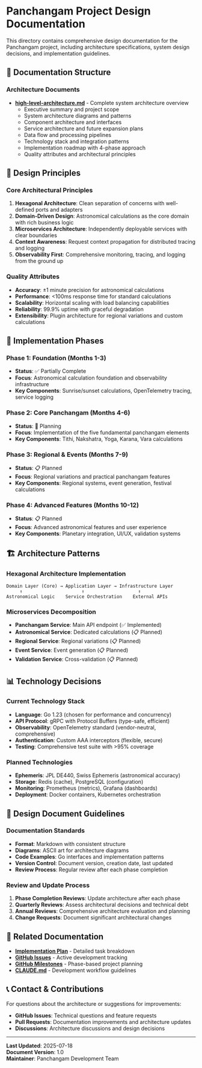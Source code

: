 # Panchangam Project Design Documentation

This directory contains comprehensive design documentation for the Panchangam project, including architecture specifications, system design decisions, and implementation guidelines.

## 📁 Documentation Structure

### **Architecture Documents**
- **[high-level-architecture.md](./high-level-architecture.md)** - Complete system architecture overview
  - Executive summary and project scope
  - System architecture diagrams and patterns
  - Component architecture and interfaces
  - Service architecture and future expansion plans
  - Data flow and processing pipelines
  - Technology stack and integration patterns
  - Implementation roadmap with 4-phase approach
  - Quality attributes and architectural principles

## 🎯 Design Principles

### **Core Architectural Principles**
1. **Hexagonal Architecture**: Clean separation of concerns with well-defined ports and adapters
2. **Domain-Driven Design**: Astronomical calculations as the core domain with rich business logic
3. **Microservices Architecture**: Independently deployable services with clear boundaries
4. **Context Awareness**: Request context propagation for distributed tracing and logging
5. **Observability First**: Comprehensive monitoring, tracing, and logging from the ground up

### **Quality Attributes**
- **Accuracy**: ±1 minute precision for astronomical calculations
- **Performance**: <100ms response time for standard calculations
- **Scalability**: Horizontal scaling with load balancing capabilities
- **Reliability**: 99.9% uptime with graceful degradation
- **Extensibility**: Plugin architecture for regional variations and custom calculations

## 🚀 Implementation Phases

### **Phase 1: Foundation** (Months 1-3)
- **Status**: ✅ Partially Complete
- **Focus**: Astronomical calculation foundation and observability infrastructure
- **Key Components**: Sunrise/sunset calculations, OpenTelemetry tracing, service logging

### **Phase 2: Core Panchangam** (Months 4-6)
- **Status**: 🔄 Planning
- **Focus**: Implementation of the five fundamental panchangam elements
- **Key Components**: Tithi, Nakshatra, Yoga, Karana, Vara calculations

### **Phase 3: Regional & Events** (Months 7-9)
- **Status**: 📋 Planned
- **Focus**: Regional variations and practical panchangam features
- **Key Components**: Regional systems, event generation, festival calculations

### **Phase 4: Advanced Features** (Months 10-12)
- **Status**: 📋 Planned
- **Focus**: Advanced astronomical features and user experience
- **Key Components**: Planetary integration, UI/UX, validation systems

## 🏗️ Architecture Patterns

### **Hexagonal Architecture Implementation**
```
Domain Layer (Core) → Application Layer → Infrastructure Layer
     ↑                      ↑                    ↑
Astronomical Logic    Service Orchestration    External APIs
```

### **Microservices Decomposition**
- **Panchangam Service**: Main API endpoint (✅ Implemented)
- **Astronomical Service**: Dedicated calculations (📋 Planned)
- **Regional Service**: Regional variations (📋 Planned)
- **Event Service**: Event generation (📋 Planned)
- **Validation Service**: Cross-validation (📋 Planned)

## 📊 Technology Decisions

### **Current Technology Stack**
- **Language**: Go 1.23 (chosen for performance and concurrency)
- **API Protocol**: gRPC with Protocol Buffers (type-safe, efficient)
- **Observability**: OpenTelemetry standard (vendor-neutral, comprehensive)
- **Authentication**: Custom AAA interceptors (flexible, secure)
- **Testing**: Comprehensive test suite with >95% coverage

### **Planned Technologies**
- **Ephemeris**: JPL DE440, Swiss Ephemeris (astronomical accuracy)
- **Storage**: Redis (cache), PostgreSQL (configuration)
- **Monitoring**: Prometheus (metrics), Grafana (dashboards)
- **Deployment**: Docker containers, Kubernetes orchestration

## 📖 Design Document Guidelines

### **Documentation Standards**
- **Format**: Markdown with consistent structure
- **Diagrams**: ASCII art for architecture diagrams
- **Code Examples**: Go interfaces and implementation patterns
- **Version Control**: Document version, creation date, last updated
- **Review Process**: Regular review after each phase completion

### **Review and Update Process**
1. **Phase Completion Reviews**: Update architecture after each phase
2. **Quarterly Reviews**: Assess architectural decisions and technical debt
3. **Annual Reviews**: Comprehensive architecture evaluation and planning
4. **Change Requests**: Document significant architectural changes

## 🔗 Related Documentation

- **[Implementation Plan](../../implementation_plan.md)** - Detailed task breakdown
- **[GitHub Issues](https://github.com/naren-m/panchangam/issues)** - Active development tracking
- **[GitHub Milestones](https://github.com/naren-m/panchangam/milestones)** - Phase-based project planning
- **[CLAUDE.md](../../CLAUDE.md)** - Development workflow guidelines

## 📞 Contact & Contributions

For questions about the architecture or suggestions for improvements:
- **GitHub Issues**: Technical questions and feature requests
- **Pull Requests**: Documentation improvements and architecture updates
- **Discussions**: Architecture discussions and design decisions

---

**Last Updated**: 2025-07-18  
**Document Version**: 1.0  
**Maintainer**: Panchangam Development Team